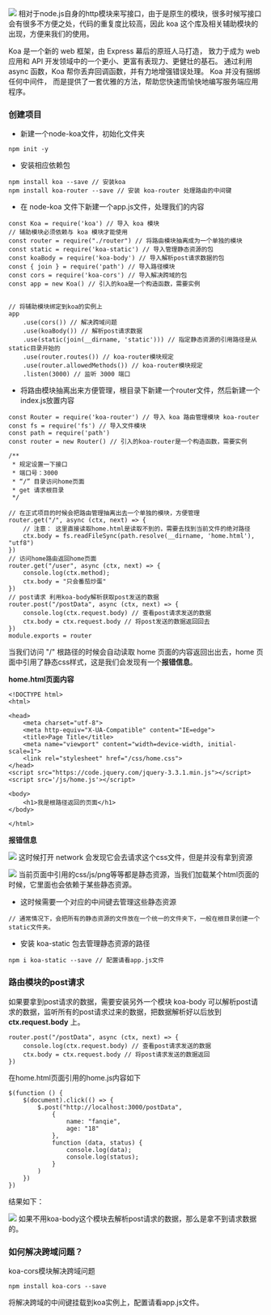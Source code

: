 ![](https://p1-jj.byteimg.com/tos-cn-i-t2oaga2asx/gold-user-assets/2019/3/29/169c7bedeb8d264d~tplv-t2oaga2asx-image.image)
相对于node.js自身的http模块来写接口，由于是原生的模块，很多时候写接口会有很多不方便之处，代码的重复度比较高，因此 koa 这个库及相关辅助模块的出现，方便来我们的使用。

Koa 是一个新的 web 框架，由 Express 幕后的原班人马打造， 致力于成为 web 应用和 API 开发领域中的一个更小、更富有表现力、更健壮的基石。 通过利用 async 函数，Koa 帮你丢弃回调函数，并有力地增强错误处理。 Koa 并没有捆绑任何中间件， 而是提供了一套优雅的方法，帮助您快速而愉快地编写服务端应用程序。

### 创建项目
* 新建一个node-koa文件，初始化文件夹

```
npm init -y
```
* 安装相应依赖包

```
npm install koa --save // 安装koa
npm install koa-router --save // 安装 koa-router 处理路由的中间键
```
* 在 node-koa 文件下新建一个app.js文件，处理我们的内容

```
const Koa = require('koa') // 导入 koa 模块
// 辅助模块必须依赖与 koa 模块才能使用
const router = require("./router") // 将路由模块抽离成为一个单独的模块
const static = require('koa-static') // 导入管理静态资源的包
const koaBody = require('koa-body') // 导入解析post请求数据的包
const { join } = require('path') // 导入路径模块
const cors = require('koa-cors') // 导入解决跨域的包
const app = new Koa() // 引入的koa是一个构造函数，需要实例


// 将辅助模块绑定到koa的实例上
app
    .use(cors()) // 解决跨域问题
    .use(koaBody()) // 解析post请求数据
    .use(static(join(__dirname, 'static'))) // 指定静态资源的引用路径是从static目录开始的
    .use(router.routes()) // koa-router模块规定
    .use(router.allowedMethods()) // koa-router模块规定
    .listen(3000) // 监听 3000 端口
```
* 将路由模块抽离出来方便管理，根目录下新建一个router文件，然后新建一个index.js放置内容

```
const Router = require('koa-router') // 导入 koa 路由管理模块 koa-router
const fs = require('fs') // 导入文件模块
const path = require('path')
const router = new Router() // 引入的koa-router是一个构造函数，需要实例

/**
 * 规定设置一下接口
 * 端口号：3000
 * “/” 目录访问home页面
 * get 请求根目录
 */

// 在正式项目的时候会把路由管理抽离出去一个单独的模块，方便管理
router.get("/", async (ctx, next) => {
    // 注意： 这里直接读取home.html是读取不到的，需要去找到当前文件的绝对路径
    ctx.body = fs.readFileSync(path.resolve(__dirname, 'home.html'), "utf8")
})
// 访问home路由返回home页面
router.get("/user", async (ctx, next) => {
    console.log(ctx.method);
    ctx.body = "只会番茄炒蛋"
})
// post请求 利用koa-body解析获取post发送的数据
router.post("/postData", async (ctx, next) => {
    console.log(ctx.request.body) // 查看post请求发送的数据
    ctx.body = ctx.request.body // 将post发送的数据返回回去
})
module.exports = router
```
当我们访问 "/" 根路径的时候会自动读取 home 页面的内容返回出出去，home 页面中引用了静态css样式，这是我们会发现有一个**报错信息**。

**home.html页面内容**

```
<!DOCTYPE html>
<html>

<head>
    <meta charset="utf-8">
    <meta http-equiv="X-UA-Compatible" content="IE=edge">
    <title>Page Title</title>
    <meta name="viewport" content="width=device-width, initial-scale=1">
    <link rel="stylesheet" href="/css/home.css">
</head>
<script src="https://code.jquery.com/jquery-3.3.1.min.js"></script>
<script src='/js/home.js'></script>

<body>
    <h1>我是根路径返回的页面</h1>
</body>

</html>
```
**报错信息**

![](https://p1-jj.byteimg.com/tos-cn-i-t2oaga2asx/gold-user-assets/2019/3/29/169c84cf65dc70ba~tplv-t2oaga2asx-image.image)
这时候打开 network 会发现它会去请求这个css文件，但是并没有拿到资源

![](https://p1-jj.byteimg.com/tos-cn-i-t2oaga2asx/gold-user-assets/2019/3/29/169c84e36fa1cf74~tplv-t2oaga2asx-image.image)
当前页面中引用的css/js/png等等都是静态资源，当我们加载某个html页面的时候，它里面也会依赖于某些静态资源。
* 这时候需要一个对应的中间键去管理这些静态资源

```
// 通常情况下，会把所有的静态资源的文件放在一个统一的文件夹下，一般在根目录创建一个static文件夹。
```
* 安装 koa-static 包去管理静态资源的路径

```
npm i koa-static --save // 配置请看app.js文件
```
### 路由模块的post请求
如果要拿到post请求的数据，需要安装另外一个模块 koa-body 可以解析post请求的数据，监听所有的post请求过来的数据，把数据解析好以后放到 **ctx.request.body** 上。

```
router.post("/postData", async (ctx, next) => {
    console.log(ctx.request.body) // 查看post请求发送的数据
    ctx.body = ctx.request.body // 将post请求发送的数据返回
})
```
在home.html页面引用的home.js内容如下

```
$(function () {
    $(document).click(() => {
        $.post("http://localhost:3000/postData",
            {
                name: "fanqie",
                age: "18"
            },
            function (data, status) {
                console.log(data);
                console.log(status);
            }
        )
    })
})
```
结果如下：

![](https://p1-jj.byteimg.com/tos-cn-i-t2oaga2asx/gold-user-assets/2019/3/29/169c8a6e4d4d1641~tplv-t2oaga2asx-image.image)
如果不用koa-body这个模块去解析post请求的数据，那么是拿不到请求数据的。
### 如何解决跨域问题？
koa-cors模块解决跨域问题

```
npm install koa-cors --save
```
将解决跨域的中间键挂载到koa实例上，配置请看app.js文件。
